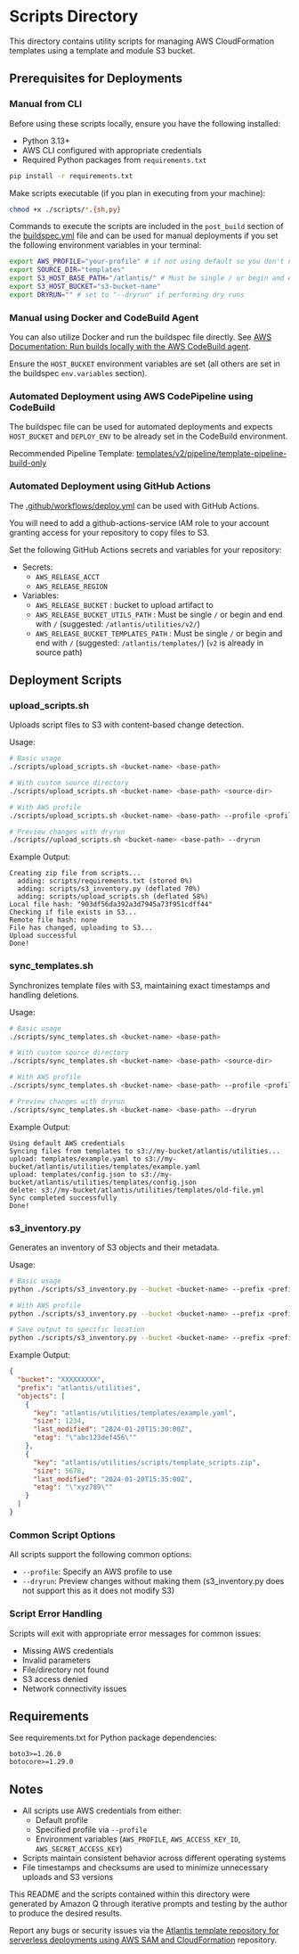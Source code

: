 # Scripts Directory

This directory contains utility scripts for managing AWS CloudFormation templates using a template and module S3 bucket.

## Prerequisites for Deployments

### Manual from CLI

Before using these scripts locally, ensure you have the following installed:

- Python 3.13+
- AWS CLI configured with appropriate credentials
- Required Python packages from `requirements.txt`

```bash
pip install -r requirements.txt
```

Make scripts executable (if you plan in executing from your machine):

```bash
chmod +x ./scripts/*.{sh,py}
```

Commands to execute the scripts are included in the `post_build` section of the [buildspec.yml](../buildspec.yml) file and can be used for manual deployments if you set the following environment variables in your terminal:

```bash
export AWS_PROFILE="your-profile" # if not using default so you don't need to set --profile flag after commands
export SOURCE_DIR="templates"
export S3_HOST_BASE_PATH="/atlantis/" # Must be single / or begin and end with / (suggested: /atlantis/)
export S3_HOST_BUCKET="s3-bucket-name"
export DRYRUN="" # set to "--dryrun" if performing dry runs
```

### Manual using Docker and CodeBuild Agent

You can also utilize Docker and run the buildspec file directly. See [AWS Documentation: Run builds locally with the AWS CodeBuild agent](https://docs.aws.amazon.com/codebuild/latest/userguide/use-codebuild-agent.html).

Ensure the `HOST_BUCKET` environment variables are set (all others are set in the buildspec `env.variables` section).

### Automated Deployment using AWS CodePipeline using CodeBuild

The buildspec file can be used for automated deployments and expects `HOST_BUCKET` and `DEPLOY_ENV` to be already set in the CodeBuild environment.

Recommended Pipeline Template: [templates/v2/pipeline/template-pipeline-build-only](../templates/v2/pipeline/template-pipeline-build-only.yml)

### Automated Deployment using GitHub Actions

The [.github/workflows/deploy.yml](../.github/workflows/deploy.yml) can be used with GitHub Actions.

You will need to add a github-actions-service IAM role to your account granting access for your repository to copy files to S3.

Set the following GitHub Actions secrets and variables for your repository:

- Secrets:
  - `AWS_RELEASE_ACCT`
  - `AWS_RELEASE_REGION`
- Variables:
  - `AWS_RELEASE_BUCKET` : bucket to upload artifact to
  - `AWS_RELEASE_BUCKET_UTILS_PATH` : Must be single `/` or begin and end with `/` (suggested: `/atlantis/utilities/v2/`)
  - `AWS_RELEASE_BUCKET_TEMPLATES_PATH` : Must be single `/` or begin and end with `/` (suggested: `/atlantis/templates/`) (`v2` is already in source path)

## Deployment Scripts

### upload_scripts.sh

Uploads script files to S3 with content-based change detection.

Usage:

```bash
# Basic usage
./scripts/upload_scripts.sh <bucket-name> <base-path>

# With custom source directory
./scripts/upload_scripts.sh <bucket-name> <base-path> <source-dir>

# With AWS profile
./scripts/upload_scripts.sh <bucket-name> <base-path> --profile <profile-name>

# Preview changes with dryrun
./scripts//upload_scripts.sh <bucket-name> <base-path> --dryrun
```

Example Output:

```text
Creating zip file from scripts...
  adding: scripts/requirements.txt (stored 0%)
  adding: scripts/s3_inventory.py (deflated 70%)
  adding: scripts/upload_scripts.sh (deflated 58%)
Local file hash: "903df56da392a3d7945a73f951cdff44"
Checking if file exists in S3...
Remote file hash: none
File has changed, uploading to S3...
Upload successful
Done!
```

### sync_templates.sh

Synchronizes template files with S3, maintaining exact timestamps and handling deletions.

Usage:

```bash
# Basic usage
./scripts/sync_templates.sh <bucket-name> <base-path>

# With custom source directory
./scripts/sync_templates.sh <bucket-name> <base-path> <source-dir>

# With AWS profile
./scripts/sync_templates.sh <bucket-name> <base-path> --profile <profile-name>

# Preview changes with dryrun
./scripts/sync_templates.sh <bucket-name> <base-path> --dryrun
```

Example Output:

```text
Using default AWS credentials
Syncing files from templates to s3://my-bucket/atlantis/utilities...
upload: templates/example.yaml to s3://my-bucket/atlantis/utilities/templates/example.yaml
upload: templates/config.json to s3://my-bucket/atlantis/utilities/templates/config.json
delete: s3://my-bucket/atlantis/utilities/templates/old-file.yml
Sync completed successfully
Done!
```

### s3_inventory.py

Generates an inventory of S3 objects and their metadata.

Usage:

```bash
# Basic usage
python ./scripts/s3_inventory.py --bucket <bucket-name> --prefix <prefix>

# With AWS profile
python ./scripts/s3_inventory.py --bucket <bucket-name> --prefix <prefix> --profile <profile-name>

# Save output to specific location
python ./scripts/s3_inventory.py --bucket <bucket-name> --prefix <prefix> --output ./outputs/inventory.json
```

Example Output:

```json
{
  "bucket": "XXXXXXXXX",
  "prefix": "atlantis/utilities",
  "objects": [
    {
      "key": "atlantis/utilities/templates/example.yaml",
      "size": 1234,
      "last_modified": "2024-01-20T15:30:00Z",
      "etag": "\"abc123def456\""
    },
    {
      "key": "atlantis/utilities/scripts/template_scripts.zip",
      "size": 5678,
      "last_modified": "2024-01-20T15:35:00Z",
      "etag": "\"xyz789\""
    }
  ]
}
```

### Common Script Options

All scripts support the following common options:

- `--profile`: Specify an AWS profile to use
- `--dryrun`: Preview changes without making them (s3_inventory.py does not support this as it does not modify S3)

### Script Error Handling

Scripts will exit with appropriate error messages for common issues:

- Missing AWS credentials
- Invalid parameters
- File/directory not found
- S3 access denied
- Network connectivity issues

## Requirements

See requirements.txt for Python package dependencies:

```text
boto3>=1.26.0
botocore>=1.29.0
```

## Notes

- All scripts use AWS credentials from either:
  - Default profile
  - Specified profile via `--profile`
  - Environment variables (`AWS_PROFILE`, `AWS_ACCESS_KEY_ID`, `AWS_SECRET_ACCESS_KEY`)
- Scripts maintain consistent behavior across different operating systems
- File timestamps and checksums are used to minimize unnecessary uploads and S3 versions

This README and the scripts contained within this directory were generated by Amazon Q through iterative prompts and testing by the author to produce the desired results. 

Report any bugs or security issues via the [Atlantis template repository for serverless deployments using AWS SAM and CloudFormation](https://github.com/63klabs/atlantis-cfn-template-repo-for-serverless-deployments) repository.
